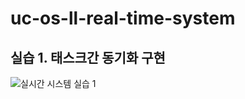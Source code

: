 # uc-os-ll-real-time-system

## 실습 1. 태스크간 동기화 구현

![실시간 시스템 실습 1](https://user-images.githubusercontent.com/41102293/95830503-b93abf80-0d72-11eb-96b8-9a6f291ec7ec.png)


